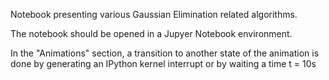 Notebook presenting various Gaussian Elimination related algorithms.

The notebook should be opened in a Jupyer Notebook environment.

In the "Animations" section, a transition to another state of the animation is done by generating an IPython kernel interrupt or by waiting a time t = 10s   
